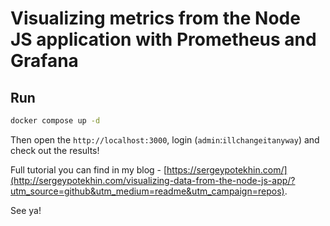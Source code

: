 # Visualizing metrics from the Node JS application with Prometheus and Grafana

## Run

```bash
docker compose up -d
```

Then open the `http://localhost:3000`, login (`admin`:`illchangeitanyway`) and check out the results!

Full tutorial you can find in my blog - [https://sergeypotekhin.com/](http://sergeypotekhin.com/visualizing-data-from-the-node-js-app/?utm_source=github&utm_medium=readme&utm_campaign=repos).

See ya!
